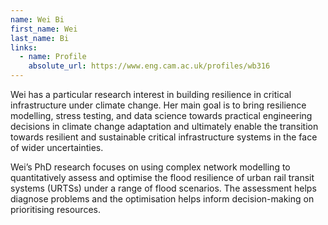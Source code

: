 ```yaml
---
name: Wei Bi
first_name: Wei
last_name: Bi
links:
  - name: Profile
    absolute_url: https://www.eng.cam.ac.uk/profiles/wb316
---
```


Wei has a particular research interest in building resilience in critical infrastructure under climate change. Her main goal is to bring resilience modelling, stress testing, and data science towards practical engineering decisions in climate change adaptation and ultimately enable the transition towards resilient and sustainable critical infrastructure systems in the face of wider uncertainties. 

Wei’s PhD research focuses on using complex network modelling to quantitatively assess and optimise the flood resilience of urban rail transit systems (URTSs) under a range of flood scenarios. The assessment helps diagnose problems and the optimisation helps inform decision-making on prioritising resources.